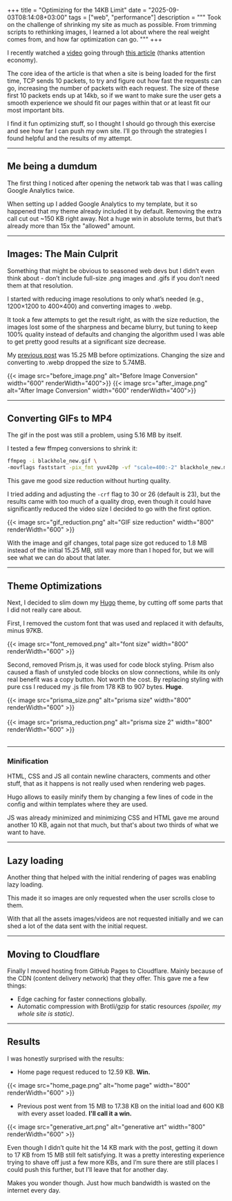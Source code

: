+++ 
title = "Optimizing for the 14KB Limit" 
date = "2025-09-03T08:14:08+03:00" 
tags = ["web", "performance"] 
description = """
Took on the challenge of shrinking my site as much as possible. From trimming scripts to rethinking images, I learned a lot about where the real weight comes from, and how far optimization can go.
"""
+++

I recently watched a [video](https://www.youtube.com/watch?v=ciNXbR5wvhU) going through [this article](https://endtimes.dev/why-your-website-should-be-under-14kb-in-size/) (thanks attention economy). 

The core idea of the article is that when a site is being loaded for the first time, TCP sends 10 packets, to try and figure out how fast the requests can go, increasing the number of packets with each request. The size of these first 10 packets ends up at 14kb, so if we want to make sure the user gets a smooth experience  we should fit our pages within that or at least fit our most important bits.

I find it fun optimizing stuff, so I thought I should go through this exercise and see how far I can push my own site. I’ll go through the strategies I found helpful and the results of my attempt.

---

## Me being a dumdum

The first thing I noticed after opening the network tab was that I was calling Google Analytics twice.

When setting up I added Google Analytics to my template, but it so happened that my theme already included it by default. Removing the extra call cut out ~150 KB right away. Not a huge win in absolute terms, but that’s already more than 15x the "allowed" amount.

---

## Images: The Main Culprit

Something that might be obvious to seasoned web devs but I didn’t even think about - don’t include full-size .png images and .gifs if you don’t need them at that resolution.

I started with reducing image resolutions to only what’s needed (e.g., 1200×1200 to 400×400) and converting images to .webp. 

It took a few attempts to get the result right, as with the size reduction, the images lost some of the sharpness and became blurry, but tuning to keep 100% quality instead of defaults and changing the algorithm used I was able to get pretty good results at a significant size decrease.

My [previous post](https://mamonas.dev/posts/building-a-generative-art-system-in-go/) was 15.25 MB before optimizations. Changing the size and converting to .webp dropped the size to 5.74MB.

<div class="image-row">
  {{< image src="before_image.png" alt="Before Image Conversion" width="600" renderWidth="400">}}
  {{< image src="after_image.png" alt="After Image Conversion" width="600" renderWidth="400">}}
</div>


---

## Converting GIFs to MP4

The gif in the post was still a problem, using 5.16 MB by itself.

I tested a few ffmpeg conversions to shrink it:

```bash
ffmpeg -i blackhole_new.gif \
-movflags faststart -pix_fmt yuv420p -vf "scale=400:-2" blackhole_new.mp4
```

This gave me good size reduction without hurting quality.

I tried adding and adjusting the `-crf` flag to 30 or 26 (default is 23), but the results came with too much of a quality drop, even though it could have significantly reduced the video size I decided to go with the first option.

<div class="image-row">
  {{< image src="gif_reduction.png" alt="GIF size reduction" width="800" renderWidth="600" >}}
</div>

With the image and gif changes, total page size got reduced to 1.8 MB instead of the initial 15.25 MB, still way more than I hoped for, but we will see what we can do about that later.

---

## Theme Optimizations

Next, I decided to slim down my [Hugo](https://gohugo.io/) theme, by cutting off some parts that I did not really care about.

First, I removed the custom font that was used and replaced it with defaults, minus 97KB.

<div class="image-row">
  {{< image src="font_removed.png" alt="font size" width="800" renderWidth="600" >}}
</div>

Second, removed Prism.js, it was used for code block styling. Prism also caused a flash of unstyled code blocks on slow connections, while its only real benefit was a copy button. Not worth the cost. By replacing styling with pure css I reduced my .js file from 178 KB to 907 bytes. **Huge**.


<div class="image-row">
  {{< image src="prisma_size.png" alt="prisma size" width="800" renderWidth="600" >}}
</div>

<br>

<div class="image-row">
  {{< image src="prisma_reduction.png" alt="prisma size 2" width="800" renderWidth="600" >}}
</div>
<br>

---

### Minification

HTML, CSS and JS all contain newline characters, comments and other stuff, that as it happens is not really used when rendering web pages.

Hugo allows to easily minify them by changing a few lines of code in the config and within templates where they are used.

JS was already minimized and minimizing CSS and HTML gave me around another 10 KB, again not that much, but that's about two thirds of what we want to have.

---

## Lazy loading

Another thing that helped with the initial rendering of pages was enabling lazy loading.

This made it so images are only requested when the user scrolls close to them. 

With that all the assets images/videos are not requested initially and we can shed a lot of the data sent with the initial request.

---

## Moving to Cloudflare

Finally I moved hosting from GitHub Pages to Cloudflare. Mainly because of the CDN (content delivery network) that they offer. This gave me a few things:

* Edge caching for faster connections globally.
* Automatic compression with Brotli/gzip for static resources *(spoiler, my whole site is static)*.

---

## Results

I was honestly surprised with the results:

* Home page request reduced to 12.59 KB. **Win.**

<div class="image-row">
  {{< image src="home_page.png" alt="home page" width="800" renderWidth="600" >}}
</div>

* Previous post went from 15 MB to 17.38 KB on the initial load and 600 KB with every asset loaded. **I'll call it a win.**

<div class="image-row">
  {{< image src="generative_art.png" alt="generative art" width="800" renderWidth="600" >}}
</div>

Even though I didn’t quite hit the 14 KB mark with the post, getting it down to 17 KB from 15 MB still felt satisfying. It was a pretty interesting experience trying to shave off just a few more KBs, and I’m sure there are still places I could push this further, but I’ll leave that for another day.

Makes you wonder though. Just how much bandwidth is wasted on the internet every day.
